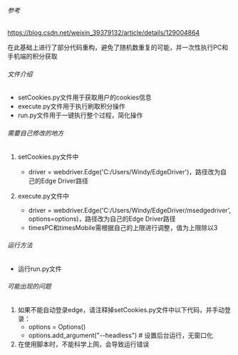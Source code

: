 ###### 参考

https://blog.csdn.net/weixin_39379132/article/details/129004864

在此基础上进行了部分代码重构，避免了随机数重复的可能，并一次性执行PC和手机端的积分获取

###### 文件介绍
- setCookies.py文件用于获取用户的cookies信息
- execute.py文件用于执行刷取积分操作
- run.py文件用于一键执行整个过程，简化操作

###### 需要自己修改的地方

1. setCookies.py文件中

   - driver = webdriver.Edge('C:/Users/Windy/EdgeDriver')，路径改为自己的Edge Driver路径

2. execute.py文件中

   - driver = webdriver.Edge('C:/Users/Windy/EdgeDriver/msedgedriver', options=options)，路径改为自己的Edge Driver路径
   - timesPC和timesMobile需根据自己的上限进行调整，值为上限除以3

###### 运行方法

- 运行run.py文件

###### 可能出现的问题

1. 如果不能自动登录edge，请注释掉setCookies.py文件中以下代码，并手动登录：
   - options = Options()
   - options.add_argument("--headless")  # 设置后台运行，无窗口化
2. 在使用脚本时，不能科学上网，会导致运行错误